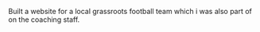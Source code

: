 Built a website for a local grassroots football team which i was also part of on the coaching staff. 

